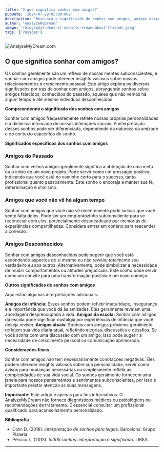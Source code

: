 ```yaml
---
title: 'O que significa sonhar com amigos?'
pubDate: '2024-07-29T05:00:00Z'
description: 'Descubra o significado de sonhar com amigos, amigos desconhecidos, e o que esses sonhos podem revelar sobre sua vida e emoções.'
author: 'AnalyzeMyDream'
image: '/blog/what-does-it-mean-to-dream-about-friends.jpeg'
tags: ['Pessoas']
---
```


![AnalyzeMyDream.com](/blog/what-does-it-mean-to-dream-about-friends.jpeg)

## O que significa sonhar com amigos?

Os sonhos geralmente são um reflexo de nossas mentes subconscientes, e sonhar com amigos pode oferecer insights valiosos sobre nossos relacionamentos e crescimento pessoal. Este artigo explora os diversos significados por trás de sonhar com amigos, abrangendo sonhos sobre amigos falecidos, conhecidos do passado, aqueles que não vemos há algum tempo e até mesmo indivíduos desconhecidos. 

**Compreendendo o significado dos sonhos com amigos**

Sonhar com amigos frequentemente reflete nossas próprias personalidades e a dinâmica intrincada de nossas interações sociais. A interpretação desses sonhos pode ser diferenciada, dependendo da natureza da amizade e do contexto específico do sonho.

**Significados específicos dos sonhos com amigos**

### Amigos do Passado

Sonhar com velhos amigos geralmente significa a obtenção de uma meta ou o início de um novo projeto. Pode servir como um presságio positivo, indicando que você está no caminho certo para o sucesso, tanto profissional quanto pessoalmente. Este sonho o encoraja a manter sua fé, determinação e otimismo.

### Amigos que você não vê há algum tempo

Sonhar com amigos que você não vê recentemente pode indicar que você sente falta deles. Pode ser um empurrãozinho subconsciente para se reconectar com eles, potencialmente desencadeado por memórias de experiências compartilhadas. Considere entrar em contato para reacender a conexão.

### Amigos Desconhecidos

Sonhar com amigos desconhecidos pode sugerir que você está escondendo aspectos de si mesmo ou não revelou totalmente seu verdadeiro eu aos outros. Alternativamente, pode simbolizar a necessidade de mudar comportamentos ou atitudes prejudiciais. Este sonho pode servir como um convite para uma transformação positiva e um novo começo.

**Outros significados de sonhos com amigos**

Aqui estão algumas interpretações adicionais:

**Amigos de infância:** Esses sonhos podem refletir imaturidade, insegurança e a importância que você dá às amizades. Eles geralmente revelam uma abordagem despreocupada à vida.
**Amigos da escola:** Sonhar com amigos da escola pode significar nostalgia por experiências de infância que você deseja reviver.
**Amigos atuais:** Sonhos com amigos próximos geralmente refletem sua vida diária atual, refletindo alegrias, discussões e desafios. Se você sonha com uma discussão com um amigo, isso pode sugerir a necessidade de crescimento pessoal ou comunicação aprimorada.

**Considerações finais**

Sonhar com amigos não tem necessariamente conotações negativas. Eles podem oferecer insights valiosos sobre sua personalidade, servir como avisos para mudanças necessárias ou simplesmente refletir as complexidades de sua vida social. Os sonhos geralmente fornecem uma janela para nossos pensamentos e sentimentos subconscientes, por isso é importante prestar atenção às suas mensagens.

**Importante:** Este artigo é apenas para fins informativos. O AnalyzeMyDream não fornece diagnósticos médicos ou psicológicos ou recomendações de tratamento. É essencial consultar um profissional qualificado para aconselhamento personalizado.

**Bibliografia**

- Colin D. (2019). *Interpretação de sonhos para leigos*. Barcelona: Grupo Planeta.
- Pérsico L. (2013). *5.005 sonhos: interpretação e significado*. LIBSA.

---